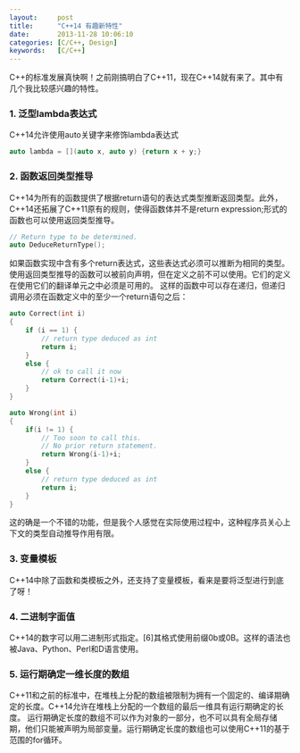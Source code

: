 ```yaml
---
layout:     post
title:      "C++14 有趣新特性"
date:       2013-11-28 10:06:10
categories: [C/C++, Design]
keywords:   [C/C++]
---
```


C++的标准发展真快啊！之前刚搞明白了C++11，现在C++14就有来了。其中有几个我比较感兴趣的特性。
<!--more-->

### 1. 泛型lambda表达式

C++14允许使用auto关键字来修饰lambda表达式

```cpp
auto lambda = [](auto x, auto y) {return x + y;}
```

### 2. 函数返回类型推导

C++14为所有的函数提供了根据return语句的表达式类型推断返回类型。此外，C++14还拓展了C++11原有的规则，使得函数体并不是return expression;形式的函数也可以使用返回类型推导。

```cpp
// Return type to be determined.
auto DeduceReturnType();
```

如果函数实现中含有多个return表达式，这些表达式必须可以推断为相同的类型。使用返回类型推导的函数可以被前向声明，但在定义之前不可以使用。它们的定义在使用它们的翻译单元之中必须是可用的。
这样的函数中可以存在递归，但递归调用必须在函数定义中的至少一个return语句之后：

```cpp
auto Correct(int i)
{
	if (i == 1) {
		// return type deduced as int
		return i;
	}
	else {
		// ok to call it now
		return Correct(i-1)+i;
	}
}

auto Wrong(int i)
{
	if(i != 1) {
		// Too soon to call this.
		// No prior return statement.
		return Wrong(i-1)+i;
	}
	else {
		// return type deduced as int
		return i;
	}
}
```

这的确是一个不错的功能，但是我个人感觉在实际使用过程中，这种程序员关心上下文的类型自动推导作用有限。

### 3. 变量模板

C++14中除了函数和类模板之外，还支持了变量模板，看来是要将泛型进行到底了呀！

### 4. 二进制字面值

C++14的数字可以用二进制形式指定。[6]其格式使用前缀0b或0B。这样的语法也被Java、Python、Perl和D语言使用。

### 5. 运行期确定一维长度的数组

C++11和之前的标准中，在堆栈上分配的数组被限制为拥有一个固定的、编译期确定的长度。C++14允许在堆栈上分配的一个数组的最后一维具有运行期确定的长度。
运行期确定长度的数组不可以作为对象的一部分，也不可以具有全局存储期，他们只能被声明为局部变量。运行期确定长度的数组也可以使用C++11的基于范围的for循环。
